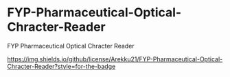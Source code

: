 # FYP-Pharmaceutical-Optical-Chracter-Reader
FYP Pharmaceutical Optical Chracter Reader

https://img.shields.io/github/license/Arekku21/FYP-Pharmaceutical-Optical-Chracter-Reader?style=for-the-badge

